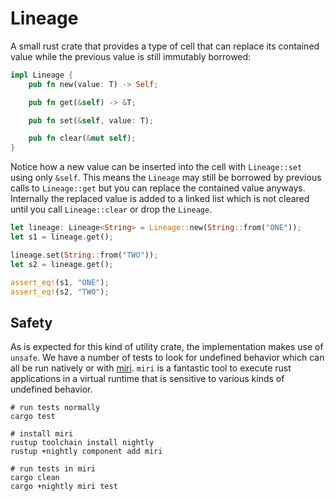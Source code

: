 # Lineage

A small rust crate that provides a type of cell that can replace its contained value while the previous value is still immutably borrowed:

```rust
impl Lineage {
    pub fn new(value: T) -> Self;

    pub fn get(&self) -> &T;

    pub fn set(&self, value: T);

    pub fn clear(&mut self);
}
```

Notice how a new value can be inserted into the cell with `Lineage::set` using only `&self`.
This means the `Lineage` may still be borrowed by previous calls to `Lineage::get` but you can replace the contained value anyways.
Internally the replaced value is added to a linked list which is not cleared until you call `Lineage::clear` or drop the `Lineage`.

```rust
let lineage: Lineage<String> = Lineage::new(String::from("ONE"));
let s1 = lineage.get();

lineage.set(String::from("TWO"));
let s2 = lineage.get();

assert_eq!(s1, "ONE");
assert_eq!(s2, "TWO");
```

## Safety

As is expected for this kind of utility crate, the implementation makes use of `unsafe`.
We have a number of tests to look for undefined behavior which can all be run natively or with [miri](https://github.com/rust-lang/miri).
`miri` is a fantastic tool to execute rust applications in a virtual runtime that is sensitive to various kinds of undefined behavior.

```
# run tests normally
cargo test

# install miri
rustup toolchain install nightly
rustup +nightly component add miri

# run tests in miri
cargo clean
cargo +nightly miri test
```
